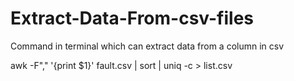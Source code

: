 # Extract-Data-From-csv-files
Command in terminal which can extract data from a column in csv



awk -F"," '{print $1}' fault.csv | sort | uniq -c > list.csv

